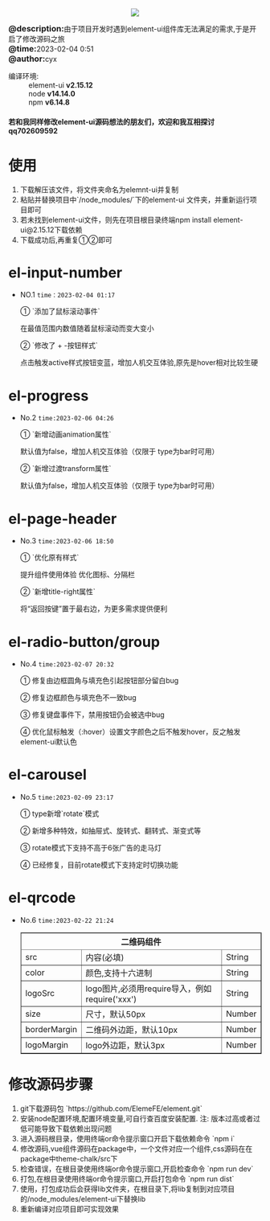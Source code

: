 <p align="center" style="margin-top:50px;">
  <img src="https://cdn.rawgit.com/ElemeFE/element/dev/element_logo.svg">
</p>


<div><span style="font-size:16px;font-weight:700;">@description:</span>由于项目开发时遇到element-ui组件库无法满足的需求,于是开启了修改源码之旅</div>
<div><span style="font-size:16px;font-weight:700;">@time:</span>2023-02-04 0:51</div>
<div><span style="font-size:16px;font-weight:700;">@author:</span>cyx</div>

<dl>
    <dt>编译环境:</dt>
    <dd>element-ui <span style="font-weight:700;">v2.15.12</span></dd>
    <dd>node       <span style="font-weight:700;">v14.14.0</span></dd>
    <dd>npm        <span style="font-weight:700;">v6.14.8</span></dd>
</dl>

<h4>若和我同样修改element-ui源码想法的朋友们，欢迎和我互相探讨qq702609592</h4>

# 使用
<ol>
    <li>下载解压该文件，将文件夹命名为elemnt-ui并复制</li>
    <li>粘贴并替换项目中`/node_modules/`下的element-ui 文件夹，并重新运行项目即可</li>
    <li>若未找到element-ui文件，则先在项目根目录终端npm install element-ui@2.15.12下载依赖</li>
    <li>下载成功后,再重复①②即可</li>
</ol>


# el-input-number
- NO.1  `time：2023-02-04 01:17`
    <p>① `添加了鼠标滚动事件`</p>
        在最值范围内数值随着鼠标滚动而变大变小
    <p>② `修改了 + -按钮样式`</p>
        点击触发active样式按钮变蓝，增加人机交互体验,原先是hover相对比较生硬
    
# el-progress
- No.2  `time:2023-02-06 04:26`
    <p>① `新增动画animation属性`</p>
         默认值为false，增加人机交互体验（仅限于 type为bar时可用）
    <p>② `新增过渡transform属性`</p>
         默认值为false，增加人机交互体验（仅限于 type为bar时可用）

# el-page-header
- No.3  `time:2023-02-06 18:50`
    <p>① `优化原有样式`</p>
        提升组件使用体验 优化图标、分隔栏
    <p>② `新增title-right属性`</p>
        将“返回按键”置于最右边，为更多需求提供便利

# el-radio-button/group
- No.4  `time:2023-02-07 20:32`
    <p>① 修复由边框圆角与填充色引起按钮部分留白bug</p>
    <p>② 修复边框颜色与填充色不一致bug</p>
    <p>③ 修复键盘事件下，禁用按钮仍会被选中bug</p>
    <p>④ 优化鼠标触发（:hover）设置文字颜色之后不触发hover，反之触发element-ui默认色</p>

# el-carousel
- No.5  `time:2023-02-09 23:17`
    <p>① type新增`rotate`模式</p>
    <p>② 新增多种特效，如抽屉式、旋转式、翻转式、渐变式等</p>
    <p>③ rotate模式下支持不高于6张广告的走马灯</p>
    <p>④ 已经修复，目前rotate模式下支持定时切换功能</p>

# el-qrcode
- No.6 `time:2023-02-22 21:24`
        <table border="1" rules="all"  width="600px">
            <thead><th colspan="3">二维码组件</th></thead>
            <tbody>
            <tr><td>src</td> <td>内容(必填)</td> <td>String</td></tr>
            <tr><td>color</td> <td>颜色,支持十六进制</td> <td>String</td></tr>
            <tr><td>logoSrc</td> <td>logo图片,必须用require导入，例如require('xxx')</td> <td>String</td></tr>
            <tr><td>size</td> <td>尺寸，默认50px</td> <td>Number</td></tr>
            <tr><td>borderMargin</td> <td>二维码外边距，默认10px</td> <td>Number</td></tr>
            <tr><td>logoMargin</td> <td>logo外边距，默认3px</td> <td>Number</td></tr>
            </tbody>
        </table>

# 修改源码步骤
<ol>
    <li>git下载源码包 `https://github.com/ElemeFE/element.git`</li>
    <li>安装node配置环境,配置环境变量,可自行查百度安装配置. 注: 版本过高或者过低可能导致下载依赖出现问题</li>
    <li>进入源码根目录，使用终端or命令提示窗口开启下载依赖命令 `npm i`</li>
    <li>修改源码,vue组件源码在package中，一个文件对应一个组件,css源码在在package中theme-chalk/src下</li>
    <li>检查错误，在根目录使用终端or命令提示窗口,开启检查命令 `npm run dev`</li>
    <li>打包,在根目录使用终端or命令提示窗口,开启打包命令 `npm run dist`</li>
    <li>使用，打包成功后会获得lib文件夹，在根目录下,将lib复制到对应项目的/node_modules/element-ui下替换lib</li>
    <li>重新编译对应项目即可实现效果</li>
</ol>

